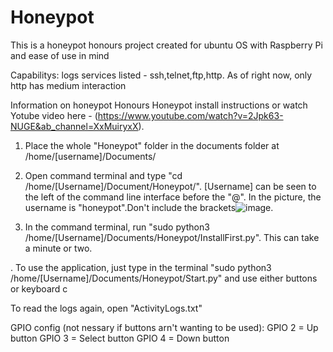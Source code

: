# Honeypot
This is a honeypot honours project created for ubuntu OS with Raspberry Pi and ease of use in mind 

Capabilitys:
logs services listed - ssh,telnet,ftp,http.
As of right now, only http has medium interaction

Information on honeypot 
Honours Honeypot install instructions or watch Yotube video here - (https://www.youtube.com/watch?v=2Jpk63-NUGE&ab_channel=XxMuiryxX).

1. Place the whole "Honeypot" folder in the documents folder at /home/[username]/Documents/ 

2. Open command terminal and type "cd /home/[Username]/Document/Honeypot/". [Username] can be seen to the left of the command line interface before the "@". In the picture, the username is "honeypot".Don't include the brackets![image](https://github.com/MMuiry/Honeypot/assets/97714730/a2085486-5d32-44c9-9c8e-b514e7a874b9).

3.  In the command terminal, run "sudo python3 /home/[Username]/Documents/Honeypot/InstallFirst.py".
This can take a minute or two. 



. To use the application, just type in the terminal "sudo python3 /home/[Username]/Documents/Honeypot/Start.py" and use either buttons or 
keyboard c

To read the logs again, open "ActivityLogs.txt"


GPIO config (not nessary if buttons arn't wanting to be used):
GPIO 2 = Up button
GPIO 3 = Select button
GPIO 4 = Down button
